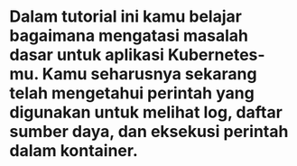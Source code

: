 # Dalam tutorial ini kamu belajar bagaimana mengatasi masalah dasar untuk aplikasi Kubernetes-mu. Kamu seharusnya sekarang telah mengetahui perintah yang digunakan untuk melihat log, daftar sumber daya, dan eksekusi perintah dalam kontainer. #